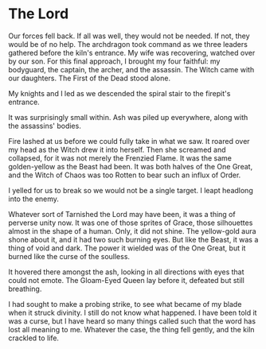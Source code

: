 # The Lord

Our forces fell back. If all was well, they would not be needed. If not, they would be of no help. The archdragon took command as we three leaders gathered before the kiln's entrance. My wife was recovering, watched over by our son. For this final approach, I brought my four faithful: my bodyguard, the captain, the archer, and the assassin. The Witch came with our daughters. The First of the Dead stood alone.

My knights and I led as we descended the spiral stair to the firepit's entrance.

It was surprisingly small within. Ash was piled up everywhere, along with the assassins' bodies.

Fire lashed at us before we could fully take in what we saw. It roared over my head as the Witch drew it into herself. Then she screamed and collapsed, for it was not merely the Frenzied Flame. It was the same golden-yellow as the Beast had been. It was both halves of the One Great, and the Witch of Chaos was too Rotten to bear such an influx of Order.

I yelled for us to break so we would not be a single target. I leapt headlong into the enemy.

Whatever sort of Tarnished the Lord may have been, it was a thing of perverse unity now. It was one of those sprites of Grace, those silhouettes almost in the shape of a human. Only, it did not shine. The yellow-gold aura shone about it, and it had two such burning eyes. But like the Beast, it was a thing of void and dark. The power it wielded was of the One Great, but it burned like the curse of the soulless.

It hovered there amongst the ash, looking in all directions with eyes that could not emote. The Gloam-Eyed Queen lay before it, defeated but still breathing.

I had sought to make a probing strike, to see what became of my blade when it struck divinity. I still do not know what happened. I have been told it was a curse, but I have heard so many things called such that the word has lost all meaning to me. Whatever the case, the thing fell gently, and the kiln crackled to life.
